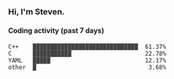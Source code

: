 ### Hi, I'm Steven.

#### Coding activity (past 7 days)
```
C++    ▓▓▓▓▓▓▓▓▓▓▓▓▓▓▓▓▓▓▓▓▓▓▓▓▓▓▓▓▓▓  61.37%
C      ▓▓▓▓▓▓▓▓▓▓▓                     22.78%
YAML   ▓▓▓▓▓                           12.17%
other  ▓                                3.68%
```
